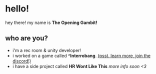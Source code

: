 # hello!
hey there! my name is **The Opening Gambit!**

## who are you?
- i'm a rec room & unity developer!
- i worked on a game called **^Interrobang**. [(psst. learn more, join the discord!)](https://discord.gg/KrdwarZayN)
- i have a side project called **HR Wont Like This** _more info soon <3_
